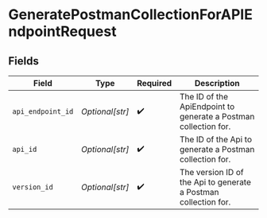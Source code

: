 # GeneratePostmanCollectionForAPIEndpointRequest


## Fields

| Field                                                           | Type                                                            | Required                                                        | Description                                                     |
| --------------------------------------------------------------- | --------------------------------------------------------------- | --------------------------------------------------------------- | --------------------------------------------------------------- |
| `api_endpoint_id`                                               | *Optional[str]*                                                 | :heavy_check_mark:                                              | The ID of the ApiEndpoint to generate a Postman collection for. |
| `api_id`                                                        | *Optional[str]*                                                 | :heavy_check_mark:                                              | The ID of the Api to generate a Postman collection for.         |
| `version_id`                                                    | *Optional[str]*                                                 | :heavy_check_mark:                                              | The version ID of the Api to generate a Postman collection for. |